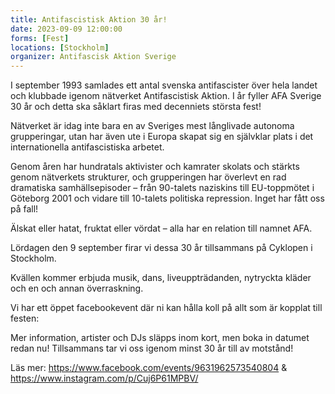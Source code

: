 ```yaml
---
title: Antifascistisk Aktion 30 år!
date: 2023-09-09 12:00:00
forms: [Fest]
locations: [Stockholm]
organizer: Antifascisk Aktion Sverige
---
```

I september 1993 samlades ett antal svenska antifascister över hela landet och klubbade igenom nätverket Antifascistisk Aktion. I år fyller AFA Sverige 30 år och detta ska såklart firas med decenniets största fest!

Nätverket är idag inte bara en av Sveriges mest långlivade autonoma grupperingar, utan har även ute i Europa skapat sig en självklar plats i det internationella antifascistiska arbetet.

Genom åren har hundratals aktivister och kamrater skolats och stärkts genom nätverkets strukturer, och grupperingen har överlevt en rad dramatiska samhällsepisoder – från 90-talets naziskins till EU-toppmötet i Göteborg 2001 och vidare till 10-talets politiska repression. Inget har fått oss på fall!

Älskat eller hatat, fruktat eller vördat – alla har en relation till namnet AFA.

Lördagen den 9 september firar vi dessa 30 år tillsammans på Cyklopen i Stockholm.

Kvällen kommer erbjuda musik, dans, liveuppträdanden, nytryckta kläder och en och annan överraskning.

Vi har ett öppet facebookevent där ni kan hålla koll på allt som är kopplat till festen:

Mer information, artister och DJs släpps inom kort, men boka in datumet redan nu! Tillsammans tar vi oss igenom minst 30 år till av motstånd!

Läs mer: https://www.facebook.com/events/9631962573540804 & https://www.instagram.com/p/Cuj6P61MPBV/